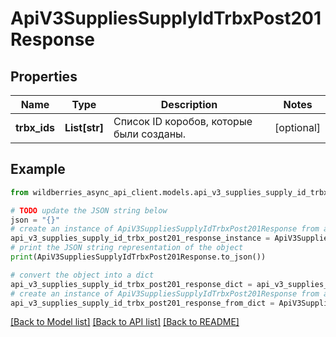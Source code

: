 # ApiV3SuppliesSupplyIdTrbxPost201Response


## Properties

Name | Type | Description | Notes
------------ | ------------- | ------------- | -------------
**trbx_ids** | **List[str]** | Список ID коробов, которые были созданы. | [optional] 

## Example

```python
from wildberries_async_api_client.models.api_v3_supplies_supply_id_trbx_post201_response import ApiV3SuppliesSupplyIdTrbxPost201Response

# TODO update the JSON string below
json = "{}"
# create an instance of ApiV3SuppliesSupplyIdTrbxPost201Response from a JSON string
api_v3_supplies_supply_id_trbx_post201_response_instance = ApiV3SuppliesSupplyIdTrbxPost201Response.from_json(json)
# print the JSON string representation of the object
print(ApiV3SuppliesSupplyIdTrbxPost201Response.to_json())

# convert the object into a dict
api_v3_supplies_supply_id_trbx_post201_response_dict = api_v3_supplies_supply_id_trbx_post201_response_instance.to_dict()
# create an instance of ApiV3SuppliesSupplyIdTrbxPost201Response from a dict
api_v3_supplies_supply_id_trbx_post201_response_from_dict = ApiV3SuppliesSupplyIdTrbxPost201Response.from_dict(api_v3_supplies_supply_id_trbx_post201_response_dict)
```
[[Back to Model list]](../README.md#documentation-for-models) [[Back to API list]](../README.md#documentation-for-api-endpoints) [[Back to README]](../README.md)


